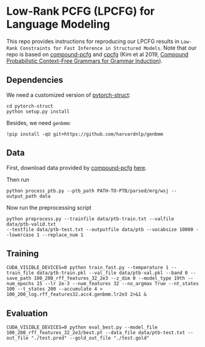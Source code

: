 # Low-Rank PCFG (LPCFG) for Language Modeling

This repo provides instructions for reproducing our LPCFG results in
`Low-Rank Constraints for Fast Inference in Structured Models`.
Note that our repo is based on [compound-pcfg](https://github.com/harvardnlp/compound-pcfg/) and [cpcfg](https://github.com/zhaoyanpeng/cpcfg) (Kim et al 2019, [Compound Probabilistic Context-Free Grammars for Grammar Induction](https://www.aclweb.org/anthology/P19-1228)).

## Dependencies

We need a customized version of [pytorch-struct](https://github.com/harvardnlp/pytorch-struct):

```
cd pytorch-struct
python setup.py install
```

Besides, we need `genbmm`:

```
!pip install -qU git+https://github.com/harvardnlp/genbmm
```

## Data

First, download data provided by [compound-pcfg](https://github.com/harvardnlp/compound-pcfg) [here](https://drive.google.com/file/d/1m4ssitfkWcDSxAE6UYidrP6TlUctSG2D/view?usp=sharing).

Then run

```
python process_ptb.py --ptb_path PATH-TO-PTB/parsed/mrg/wsj --output_path data
```
Now run the preprocessing script
```
python preprocess.py --trainfile data/ptb-train.txt --valfile data/ptb-valid.txt 
--testfile data/ptb-test.txt --outputfile data/ptb --vocabsize 10000 --lowercase 1 --replace_num 1
```

## Training

```
CUDA_VISIBLE_DEVICES=0 python train_fast.py --temperature 1 --train_file data/ptb-train.pkl --val_file data/ptb-val.pkl --band 0 --save_path 100_200_rff_features_32_2e3 --z_dim 0 --model_type 19th --num_epochs 15 --lr 2e-3 --num_features 32 --no_argmax True --nt_states 100 --t_states 200 --accumulate 4 > 100_200_log.rff_features32.acc4.genbmm.lr2e3 2>&1 &
```

## Evaluation

```
CUDA_VISIBLE_DEVICES=0 python eval_best.py --model_file 100_200_rff_features_32_2e3/best.pt --data_file data/ptb-test.txt --out_file "./test.pred" --gold_out_file "./test.gold"
```

